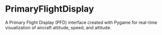 # PrimaryFlightDisplay
A Primary Flight Display (PFD) interface created with Pygame for real-time visualization of aircraft attitude, speed, and altitude.
